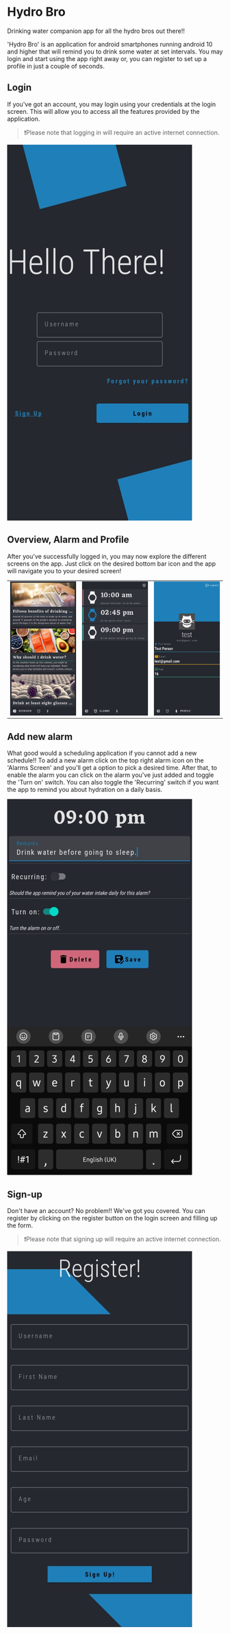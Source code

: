 # Hydro Bro

Drinking water companion app for all the hydro bros out there!!

'Hydro Bro' is an application for android smartphones running android 10 and higher that will remind you to drink some water at set intervals. You may login and start using the app right away or, you can register to set up a profile in just a couple of seconds.

## Login

If you've got an account, you may login using your credentials at the login screen. This will allow you to access all the features provided by the application. 

> ❗Please note that logging in will require an active internet connection.

!["Login Screen"](images/login.jpg "Login Screen")

## Overview, Alarm and Profile

After you've successfully logged in, you may now explore the different screens on the app. Just click on the desired bottom bar icon and the app will navigate you to your desired screen!

|       |  ||
| ----------- | ----------- |-----------|
| !["Overview Screen"](images/overview.jpg "Overview")      | !["Alarms Screen"](images/alarm-list.jpg "Alarms")       |!["Profile Screen"](images/profile.jpg "Profile")|

## Add new alarm

What good would a scheduling application if you cannot add a new schedule!! To add a new alarm click on the top right alarm icon on the 'Alarms Screen' and you'll get a option to pick a desired time. After that, to enable the alarm you can click on the alarm you've just added and toggle the 'Turn on' switch. You can also toggle the 'Recurring' switch if you want the app to remind you about hydration on a daily basis.

!["Add alarm"](images/alarm.jpg "Add alarm")

## Sign-up

Don't have an account? No problem!! We've got you covered. You can register by clicking on the register button on the login screen and filling up the form. 

> ❗Please note that signing up will require an active internet connection.

!["Sign-up"](images/signup.jpg "Sign-up")
